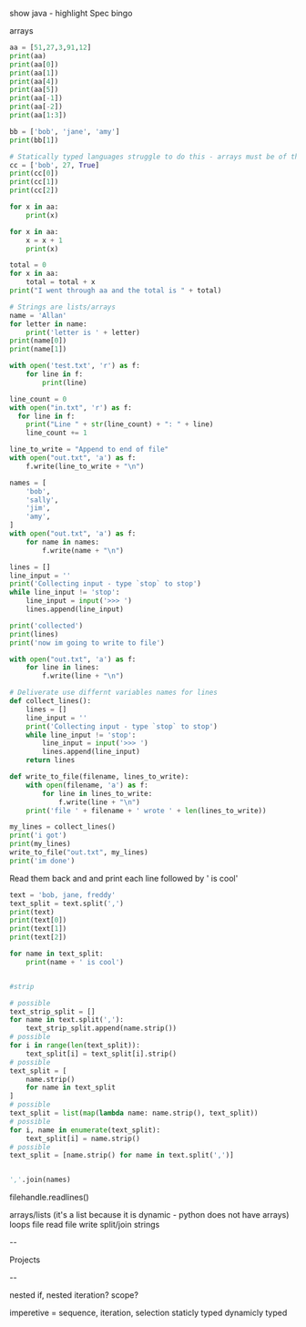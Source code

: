 show java - highlight
Spec bingo

arrays

```python
aa = [51,27,3,91,12]
print(aa)
print(aa[0])
print(aa[1])
print(aa[4])
print(aa[5])
print(aa[-1])
print(aa[-2])
print(aa[1:3])

bb = ['bob', 'jane', 'amy']
print(bb[1])

# Statically typed languages struggle to do this - arrays must be of the same type
cc = ['bob', 27, True]
print(cc[0])
print(cc[1])
print(cc[2])
```

```python
for x in aa:
    print(x)
```

```python
for x in aa:
    x = x + 1
    print(x)
```

```python
total = 0
for x in aa:
    total = total + x
print("I went through aa and the total is " + total)
```


```python
# Strings are lists/arrays
name = 'Allan'
for letter in name:
    print('letter is ' + letter)
print(name[0])
print(name[1])
```


```python
with open('test.txt', 'r') as f:
    for line in f:
        print(line)
```

```python
line_count = 0
with open("in.txt", 'r') as f:
  for line in f:
    print("Line " + str(line_count) + ": " + line)
    line_count += 1
```

```python
line_to_write = "Append to end of file"
with open("out.txt", 'a') as f:
    f.write(line_to_write + "\n")
```



```python
names = [
    'bob',
    'sally',
    'jim',
    'amy',
]
with open("out.txt", 'a') as f:
    for name in names:
        f.write(name + "\n")
```


```python
lines = []
line_input = ''
print('Collecting input - type `stop` to stop')
while line_input != 'stop':
    line_input = input('>>> ')
    lines.append(line_input)

print('collected')
print(lines)
print('now im going to write to file')

with open("out.txt", 'a') as f:
    for line in lines:
        f.write(line + "\n")
```



```python
# Deliverate use differnt variables names for lines
def collect_lines():
    lines = []
    line_input = ''
    print('Collecting input - type `stop` to stop')
    while line_input != 'stop':
        line_input = input('>>> ')
        lines.append(line_input)
    return lines

def write_to_file(filename, lines_to_write):
    with open(filename, 'a') as f:
        for line in lines_to_write:
            f.write(line + "\n")
    print('file ' + filename + ' wrote ' + len(lines_to_write))

my_lines = collect_lines()
print('i got')
print(my_lines)
write_to_file("out.txt", my_lines)
print('im done')
```

Read them back and and print each line followed by ' is cool'


```python
text = 'bob, jane, freddy'
text_split = text.split(',')
print(text)
print(text[0])
print(text[1])
print(text[2])

for name in text_split:
    print(name + ' is cool')


#strip

# possible
text_strip_split = []
for name in text.split(','):
    text_strip_split.append(name.strip())
# possible
for i in range(len(text_split)):
    text_split[i] = text_split[i].strip()
# possible
text_split = [
    name.strip()
    for name in text_split
]
# possible
text_split = list(map(lambda name: name.strip(), text_split))
# possible
for i, name in enumerate(text_split):
    text_split[i] = name.strip()
# possible
text_split = [name.strip() for name in text.split(',')]


','.join(names)

```


filehandle.readlines()

arrays/lists (it's a list because it is dynamic - python does not have arrays)
loops
file read
file write
split/join strings

--

Projects

--

nested if, nested iteration?
scope?


imperetive = sequence, iteration, selection
staticly typed
dynamicly typed

